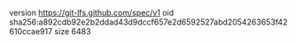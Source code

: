 version https://git-lfs.github.com/spec/v1
oid sha256:a892cdb92e2b2ddad43d9dccf657e2d6592527abd2054263653f42610ccae917
size 6483
